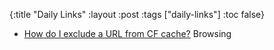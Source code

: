 {:title "Daily Links"
 :layout :post
 :tags  ["daily-links"]
 :toc false}

* [How do I exclude a URL from CF cache?](https://support.cloudflare.com/hc/en-us/articles/200172316-How-do-I-exclude-a-specific-URL-from-CloudFlare-s-caching-) Browsing
